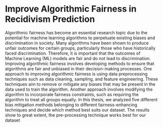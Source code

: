 # Improve Algorithmic Fairness in Recidivism Prediction

Algorithmic fairness has become an essential research topic due to the potential for machine learning algorithms to perpetuate existing biases and discrimination in society. Many algorithms have been shown to produce unfair
outcomes for certain groups, particularly those who have historically faced
discrimination. Therefore, it is important that the outcomes of Machine
Learning (ML) models are fair and do not lead to discrimination. Improving
algorithmic fairness involves developing methods to ensure that algorithms
are fair and unbiased in their decision-making processes.
One approach to improving algorithmic fairness is using data preprocessing
techniques such as data cleaning, sampling, and feature engineering. These
techniques aim to remove or mitigate any biases that may be present in the
data used to train the algorithm. Another approach involves modifying the
algorithm to incorporate fairness constraints, such as requiring the algorithm
to treat all groups equally.
In this thesis, we analyzed five different bias mitigation methods belonging
to different fairness-enhancing techniques and decide which method best
suits our dataset. The results show to great extent, the pre-processing technique works best for our dataset
